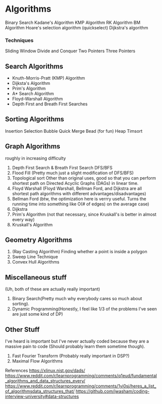 # Algorithms

Binary Search
Kadane's Algorithm
KMP Algorithm
RK Algorithm
BM Algorithm
Hoare's selection algorithm (quickselect)
Dijkstra's algorithm

### Techniques
Sliding Window
Divide and Conquer
Two Pointers
Three Pointers

## Search Algorithms
- Knuth-Morris-Pratt (KMP) Algorithm
- Dijksta's Algorithm
- Prim's Algorithm
- A* Search Algorithm
- Floyd-Warshall Algorithm
- Depth First and Breath First Searches

## Sorting Algorithms
Insertion
Selection
Bubble
Quick
Merge
Bead (for fun)
Heap
Timsort

## Graph Algorithms
roughly in increasing difficulty

1. Depth First Search & Breath First Search DFS/BFS
2. Flood Fill (Pretty much just a slight modification of DFS/BFS)
3. Topological sort
	Other than original uses, good so that you can perform shortest path on Directed Acyclic Graphs (DAGs) in linear time.
4. Floyd Warshall
	(Floyd Warshall, Bellman Ford, and Dijkstra are all shortest path algorithms with different advantages/disadvantages)
5. Bellman Ford
	(btw, the optimization here is verrry useful. Turns the running time into something like O(# of edges) on the average case)
6. Dijkstra
7. Prim's Algorithm
	(not that necessary, since Kruskall's is better in almost every way)
8. Kruskall's Algorithm

## Geometry Algorithms

1. (Ray Casting Algorithm)
	Finding whether a point is inside a polygon
2. Sweep Line Technique
3. Convex Hull Algorithms

## Miscellaneous stuff
(Uh, both of these are actually really important)

1. Binary Search(Pretty much why everybody cares so much about sorting).
2. Dynamic Programming(Honestly, I feel like 1/3 of the problems I've seen are just some kind of DP)

## Other Stuff
I've heard is important but I've never actually coded because they are a massive pain to code (Should probably learn them sometime though).

1. Fast Fourier Transform (Probably really important in DSP?)
2. Maximal Flow Algorithms

References
https://xlinux.nist.gov/dads/
https://www.reddit.com/r/learnprogramming/comments/q1eud/fundamental_algorithms_and_data_structures_every/
https://www.reddit.com/r/learnprogramming/comments/1yi0sj/heres_a_list_of_algorithmsdata_structures_that/
https://github.com/jwasham/coding-interview-university#data-structures